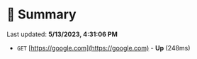 # 📖 Summary
Last updated: **5/13/2023, 4:31:06 PM**

- `GET` [https://google.com](https://google.com) - **Up** (248ms)
